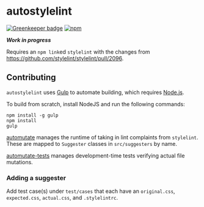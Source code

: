 # autostylelint

[![Greenkeeper badge](https://badges.greenkeeper.io/automutate/autostylelint.svg)](https://greenkeeper.io/)
[![npm](https://img.shields.io/npm/v/autostylelint.svg)](https://www.npmjs.com/package/autostylelint)

***Work in progress***

Requires an `npm link`ed `stylelint` with the changes from https://github.com/stylelint/stylelint/pull/2096.

## Contributing

`autostylelint` uses [Gulp](http://gulpjs.com/) to automate building, which requires [Node.js](http://node.js.org).

To build from scratch, install NodeJS and run the following commands:

```
npm install -g gulp
npm install
gulp
```

[automutate](https://github.com/automutate/automutate) manages the runtime of taking in lint complaints from `stylelint`.
These are mapped to `Suggester` classes in `src/suggesters` by name.

[automutate-tests](https://github.com/automutate/automutate-tests) manages development-time tests verifying actual file mutations.

### Adding a suggester

Add test case(s) under `test/cases` that each have an `original.css`, `expected.css`, `actual.css`, and `.stylelintrc`.
